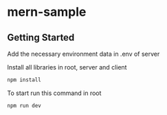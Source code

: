 # mern-sample

## Getting Started

Add the necessary environment data in .env of server

Install all libraries in root, server and client
```bash
npm install
```
To start run this command in root
```bash
npm run dev
```